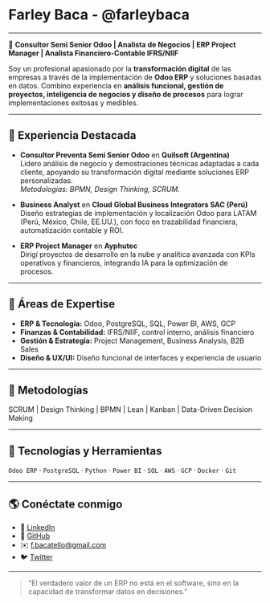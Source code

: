 # Farley Baca - @farleybaca
---

💼 **Consultor Semi Senior Odoo | Analista de Negocios | ERP Project Manager | Analista Financiero-Contable IFRS/NIIF**

Soy un profesional apasionado por la **transformación digital** de las empresas a través de la implementación de **Odoo ERP** y soluciones basadas en datos. Combino experiencia en **análisis funcional, gestión de proyectos, inteligencia de negocios y diseño de procesos** para lograr implementaciones exitosas y medibles.

---

## 🚀 Experiencia Destacada

- **Consultor Preventa Semi Senior Odoo** en **Quilsoft (Argentina)**  
  Lidero análisis de negocio y demostraciones técnicas adaptadas a cada cliente, apoyando su transformación digital mediante soluciones ERP personalizadas.  
  _Metodologías: BPMN, Design Thinking, SCRUM._

- **Business Analyst** en **Cloud Global Business Integrators SAC (Perú)**  
  Diseño estrategias de implementación y localización Odoo para LATAM (Perú, México, Chile, EE.UU.), con foco en trazabilidad financiera, automatización contable y ROI.

- **ERP Project Manager** en **Ayphutec**  
  Dirigí proyectos de desarrollo en la nube y analítica avanzada con KPIs operativos y financieros, integrando IA para la optimización de procesos.

---

## 🧠 Áreas de Expertise

- **ERP & Tecnología:** Odoo, PostgreSQL, SQL, Power BI, AWS, GCP  
- **Finanzas & Contabilidad:** IFRS/NIIF, control interno, análisis financiero  
- **Gestión & Estrategia:** Project Management, Business Analysis, B2B Sales  
- **Diseño & UX/UI:** Diseño funcional de interfaces y experiencia de usuario  

---

## 🧩 Metodologías

SCRUM | Design Thinking | BPMN | Lean | Kanban | Data-Driven Decision Making

---

## 🧰 Tecnologías y Herramientas

`Odoo ERP` · `PostgreSQL` · `Python` · `Power BI` · `SQL` · `AWS` · `GCP` · `Docker` · `Git`

---

## 🌎 Conéctate conmigo

- 💼 [LinkedIn](https://www.linkedin.com/in/farley-baca-tello-34952499)  
- 🧠 [GitHub](https://github.com/farleydev)  
- ✉️ f.bacatello@gmail.com  
- 🐦 [Twitter](https://twitter.com/farley_baca)

---

> “El verdadero valor de un ERP no está en el software, sino en la capacidad de transformar datos en decisiones.”



